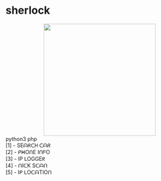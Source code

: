 # sherlock

<center><img src="https://intpicture.com/wp-content/uploads/2013/02/Sherlock-24.jpg" height="300px"></center>
python3 php<br>
[1] - SEᗩᖇᑕᕼ ᑕᗩᖇ <br>
[2] - ᑭᕼOᑎE IᑎᖴO    <br>
[3] - IP ᒪOGGEᖇ         <br>
[4] - ᑎIᑕK Sᑕᗩᑎ<br>
[5] - Iᑭ ᒪOᑕᗩTIOᑎ<br>

